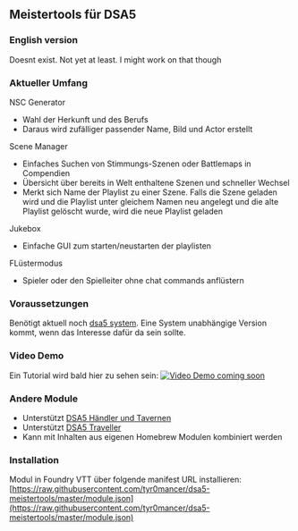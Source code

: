 ##  Meistertools für DSA5

### English version

Doesnt exist. Not yet at least. I might work on that though

### Aktueller Umfang

NSC Generator
- Wahl der Herkunft und des Berufs
- Daraus wird zufälliger passender Name, Bild und Actor erstellt

Scene Manager
- Einfaches Suchen von Stimmungs-Szenen oder Battlemaps in Compendien
- Übersicht über bereits in Welt enthaltene Szenen und schneller Wechsel
- Merkt sich Name der Playlist zu einer Szene. Falls die Szene geladen wird und die Playlist unter gleichem Namen neu angelegt und die alte Playlist gelöscht wurde, wird die neue Playlist geladen

Jukebox
- Einfache GUI zum starten/neustarten der playlisten

FLüstermodus
- Spieler oder den Spielleiter ohne chat commands anflüstern


### Voraussetzungen

Benötigt aktuell noch [dsa5 system](https://foundryvtt.com/packages/dsa5/). Eine System unabhängige Version kommt, wenn das Interesse dafür da sein sollte.


### Video Demo

Ein Tutorial wird bald hier zu sehen sein:
[![Video Demo coming soon](http://dsa5-homebrew.skatfeinde.de/meistertools.jpg)](https://www.youtube.com/channel/UC-8m_0C0dqzeUZdzRe1eF7w/videos)

### Andere Module
- Unterstützt [DSA5 Händler und Tavernen](https://github.com/tyr0mancer/dsa5-merchants-taverns)
- Unterstützt [DSA5 Traveller](https://github.com/tyr0mancer/dsa5-traveller)
- Kann mit Inhalten aus eigenen Homebrew Modulen kombiniert werden


### Installation 

Modul in Foundry VTT über folgende manifest URL installieren: [https://raw.githubusercontent.com/tyr0mancer/dsa5-meistertools/master/module.json](https://raw.githubusercontent.com/tyr0mancer/dsa5-meistertools/master/module.json)
